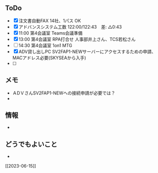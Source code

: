 ## ToDo
- [x] 注文書自動FAX 14社、1パス OK
- [x] アドバンスシステム工数 122:00/122:43　差: △0:43
- [x] 11:00 第4会議室 Teams会議準備
- [x] 13:00 第4会議室 RPA打合せ 人事部井上さん、TCS若松さん
- [ ] 14:30 第4会議室 1on1 MTG
- [x] ADV貸し出しPC SV2FAP1-NEWサーバーにアクセスするための申請、MACアドレス必要(SKYSEAから入手)
- [ ] 


## メモ
- ＡDＶさんSV2FAP1-NEWへの接続申請が必要では？
- 


## 情報
- 


## どうでもよいこと
- 


[[2023-06-15]]

